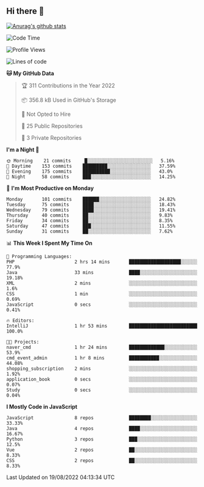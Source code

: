 ## Hi there 👋

[![Anurag's github stats](https://github-readme-stats.vercel.app/api?username=Songwonseok)](https://github.com/anuraghazra/github-readme-stats)



<!--START_SECTION:waka-->
![Code Time](http://img.shields.io/badge/Code%20Time-1%2C707%20hrs%2049%20mins-blue)

![Profile Views](http://img.shields.io/badge/Profile%20Views-0-blue)

![Lines of code](https://img.shields.io/badge/From%20Hello%20World%20I%27ve%20Written-3%20Million%20lines%20of%20code-blue)

**🐱 My GitHub Data** 

> 🏆 311 Contributions in the Year 2022
 > 
> 📦 356.8 kB Used in GitHub's Storage 
 > 
> 🚫 Not Opted to Hire
 > 
> 📜 25 Public Repositories 
 > 
> 🔑 3 Private Repositories  
 > 
**I'm a Night 🦉** 

```text
🌞 Morning    21 commits     █░░░░░░░░░░░░░░░░░░░░░░░░   5.16% 
🌆 Daytime    153 commits    █████████░░░░░░░░░░░░░░░░   37.59% 
🌃 Evening    175 commits    ██████████░░░░░░░░░░░░░░░   43.0% 
🌙 Night      58 commits     ███░░░░░░░░░░░░░░░░░░░░░░   14.25%

```
📅 **I'm Most Productive on Monday** 

```text
Monday       101 commits    ██████░░░░░░░░░░░░░░░░░░░   24.82% 
Tuesday      75 commits     ████░░░░░░░░░░░░░░░░░░░░░   18.43% 
Wednesday    79 commits     ████░░░░░░░░░░░░░░░░░░░░░   19.41% 
Thursday     40 commits     ██░░░░░░░░░░░░░░░░░░░░░░░   9.83% 
Friday       34 commits     ██░░░░░░░░░░░░░░░░░░░░░░░   8.35% 
Saturday     47 commits     ███░░░░░░░░░░░░░░░░░░░░░░   11.55% 
Sunday       31 commits     ██░░░░░░░░░░░░░░░░░░░░░░░   7.62%

```


📊 **This Week I Spent My Time On** 

```text
💬 Programming Languages: 
PHP                      2 hrs 14 mins       ███████████████████░░░░░░   77.9% 
Java                     33 mins             ████░░░░░░░░░░░░░░░░░░░░░   19.18% 
XML                      2 mins              ░░░░░░░░░░░░░░░░░░░░░░░░░   1.6% 
CSS                      1 min               ░░░░░░░░░░░░░░░░░░░░░░░░░   0.69% 
JavaScript               0 secs              ░░░░░░░░░░░░░░░░░░░░░░░░░   0.41%

🔥 Editors: 
IntelliJ                 1 hr 53 mins        █████████████████████████   100.0%

🐱‍💻 Projects: 
naver_cmd                1 hr 24 mins        █████████████░░░░░░░░░░░░   53.9% 
cmd_event_admin          1 hr 8 mins         ███████████░░░░░░░░░░░░░░   44.08% 
shopping_subscription    2 mins              ░░░░░░░░░░░░░░░░░░░░░░░░░   1.92% 
application_book         0 secs              ░░░░░░░░░░░░░░░░░░░░░░░░░   0.07% 
Study                    0 secs              ░░░░░░░░░░░░░░░░░░░░░░░░░   0.04%

```

**I Mostly Code in JavaScript** 

```text
JavaScript               8 repos             ████████░░░░░░░░░░░░░░░░░   33.33% 
Java                     4 repos             ████░░░░░░░░░░░░░░░░░░░░░   16.67% 
Python                   3 repos             ███░░░░░░░░░░░░░░░░░░░░░░   12.5% 
Vue                      2 repos             ██░░░░░░░░░░░░░░░░░░░░░░░   8.33% 
CSS                      2 repos             ██░░░░░░░░░░░░░░░░░░░░░░░   8.33%

```



 Last Updated on 19/08/2022 04:13:34 UTC
<!--END_SECTION:waka-->
